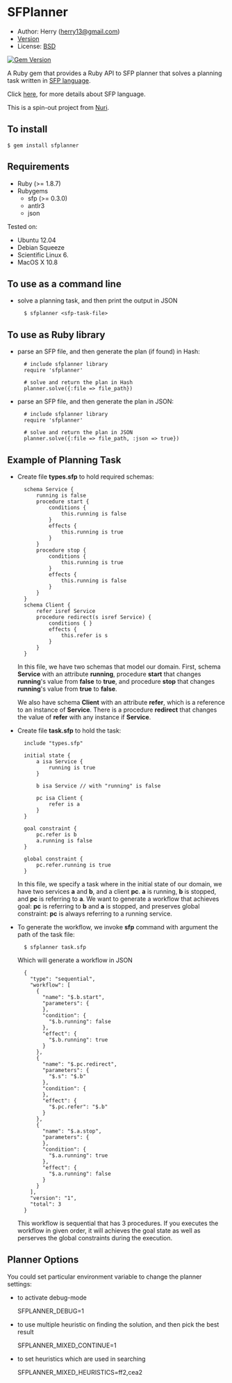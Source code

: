 SFPlanner
=========
- Author: Herry (herry13@gmail.com)
- [Version](https://github.com/herry13/sfplanner/blob/master/VERSION)
- License: [BSD](https://github.com/herry13/sfp-ruby/blob/master/LICENSE)

[![Gem Version](https://badge.fury.io/rb/sfplanner.png)](http://badge.fury.io/rb/sfplanner)

A Ruby gem that provides a Ruby API to SFP planner that solves a planning task written in [SFP language](https://github.com/herry13/nuri/wiki/SFP-language).

Click [here](https://github.com/herry13/nuri/wiki/SFP-language), for more details about SFP language.

This is a spin-out project from [Nuri](https://github.com/herry13/nuri).


To install
----------

	$ gem install sfplanner


Requirements
------------
- Ruby (>= 1.8.7)
- Rubygems
	- sfp (>= 0.3.0)
	- antlr3
	- json

Tested on:
- Ubuntu 12.04
- Debian Squeeze
- Scientific Linux 6.
- MacOS X 10.8


To use as a command line
------------------------
- solve a planning task, and then print the output in JSON

		$ sfplanner <sfp-task-file>


To use as Ruby library
----------------------
- parse an SFP file, and then generate the plan (if found) in Hash:

		# include sfplanner library
		require 'sfplanner'

		# solve and return the plan in Hash
		planner.solve({:file => file_path})

- parse an SFP file, and then generate the plan in JSON:

		# include sfplanner library
		require 'sfplanner'

		# solve and return the plan in JSON
		planner.solve({:file => file_path, :json => true})


Example of Planning Task
------------------------
- Create file **types.sfp** to hold required schemas:

		schema Service {
			running is false
			procedure start {
				conditions {
					this.running is false
				}
				effects {
					this.running is true
				}
			}
			procedure stop {
				conditions {
					this.running is true
				}
				effects {
					this.running is false
				}
			}
		}
		schema Client {
			refer isref Service
			procedure redirect(s isref Service) {
				conditions { }
				effects {
					this.refer is s
				}
			}
		}

  In this file, we have two schemas that model our domain. First, schema
  **Service** with an attribute **running**, procedure **start** that
  changes **running**'s value from **false** to **true**, and procedure
  **stop** that changes **running**'s value from **true** to **false**.
  
  We also have schema **Client** with an attribute **refer**, which is
  a reference to an instance of **Service**. There is a procedure
  **redirect** that changes the value of **refer** with any instance if
  **Service**.

- Create file **task.sfp** to hold the task:

		include "types.sfp"
		
		initial state {
			a isa Service {
				running is true
			}

			b isa Service // with "running" is false

			pc isa Client {
				refer is a
			}
		}

		goal constraint {
			pc.refer is b
			a.running is false
		}

		global constraint {
			pc.refer.running is true
		}

  In this file, we specify a task where in the initial state of our domain,
  we have two services **a** and **b**, and a client **pc**. **a** is
  running, **b** is stopped, and **pc** is referring to **a**. We want to
  generate a workflow that achieves goal: **pc** is referring to **b**
  and **a** is stopped, and preserves global constraint: **pc** is always
  referring to a running service.

- To generate the workflow, we invoke **sfp** command with argument
  the path of the task file:

		$ sfplanner task.sfp

  Which will generate a workflow in JSON

		{
		  "type": "sequential",
		  "workflow": [
		    {
		      "name": "$.b.start",
		      "parameters": {
		      },
		      "condition": {
		        "$.b.running": false
		      },
		      "effect": {
		        "$.b.running": true
		      }
		    },
		    {
		      "name": "$.pc.redirect",
		      "parameters": {
		        "$.s": "$.b"
		      },
		      "condition": {
		      },
		      "effect": {
		        "$.pc.refer": "$.b"
		      }
		    },
		    {
		      "name": "$.a.stop",
		      "parameters": {
		      },
		      "condition": {
		        "$.a.running": true
		      },
		      "effect": {
		        "$.a.running": false
		      }
		    }
		  ],
		  "version": "1",
		  "total": 3
		}

  This workflow is sequential that has 3 procedures. If you executes
  the workflow in given order, it will achieves the goal state as well
  as perserves the global constraints during the execution.


Planner Options
---------------
You could set particular environment variable to change the planner settings:
- to activate debug-mode

	SFPLANNER_DEBUG=1

- to use multiple heuristic on finding the solution, and then pick the best result

	SFPLANNER_MIXED_CONTINUE=1

- to set heuristics which are used in searching

	SFPLANNER_MIXED_HEURISTICS=ff2,cea2


